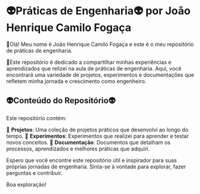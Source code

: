 # 👽Práticas de Engenharia👽 por João Henrique Camilo Fogaça

🧩Olá! Meu nome é João Henrique Camilo Fogaça e este é o meu repositório de práticas de engenharia.

🧩Este repositório é dedicado a compartilhar minhas experiências e aprendizados que relizei na aula de práticas de engenharia. Aqui, você encontrará uma variedade de projetos, experimentos e documentações que refletem minha jornada e crescimento como engenheiro.

## 👽Conteúdo do Repositório👽

Este repositório contém:

🌟 **Projetos**: Uma coleção de projetos práticos que desenvolvi ao longo do tempo.
🌟 **Experimentos**: Experimentos que realizei para aprender e testar novos conceitos.
🌟 **Documentação**: Documentos que detalham os processos, aprendizados e melhores práticas que adquiri.

Espero que você encontre este repositório útil e inspirador para suas próprias jornadas de engenharia. Sinta-se à vontade para explorar, fazer perguntas e contribuir.

Boa exploração!
